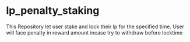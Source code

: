 # lp_penalty_staking
This Repository let user stake and lock their lp for the specified time. User will face penalty in reward amount incase try to withdraw before locktime
